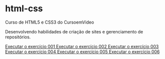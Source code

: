 # html-css
 Curso de HTML5 e CSS3 do CursoemVideo

 Desenvolvendo habilidades de criação de sites e gerenciamento de repositórios.

<a href="https://fercastor.github.io/html-css/exercicios/ex001/index.html">Executar o exercício 001
<a href="https://fercastor.github.io/html-css/exercicios/ex002/index.html">Executar o exercício 002
<a href="https://fercastor.github.io/html-css/exercicios/ex003/index.html">Executar o exercício 003
<a href="https://fercastor.github.io/html-css/exercicios/ex004/index.html">Executar o exercício 004
<a href="https://fercastor.github.io/html-css/exercicios/ex005/index.html">Executar o exercício 005
<a href="https://fercastor.github.io/html-css/exercicios/ex006/index.html">Executar o exercício 006
